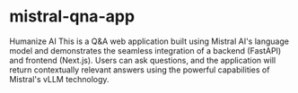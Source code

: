 # mistral-qna-app
 Humanize AI This is a Q&amp;A web application built using Mistral AI's language model and demonstrates the seamless integration of a backend (FastAPI) and frontend (Next.js). Users can ask questions, and the application will return contextually relevant answers using the powerful capabilities of Mistral's vLLM technology.
